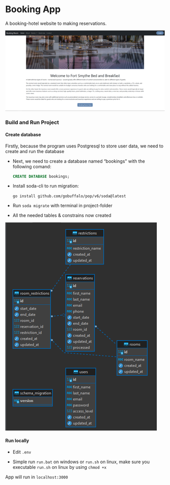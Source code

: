 
# Booking App

A booking-hotel website to making reservations.

![web](2image.png)

### Build and Run Project

#### Create database

Firstly, because the program uses Postgresql to store user data, we need to create and run the database

- Next, we need to create a database named “bookings" with the following comand:

  ```sql
  CREATE DATABASE bookings;
  ```

- Install soda-cli to run migration:

  `go install github.com/gobuffalo/pop/v6/soda@latest`

- Run `soda migrate` with terminal in project-folder

- All the needed tables & constrains now created

![db](image.png)

#### Run locally

- Edit `.env`

- Simple run `run.bat` on windows or `run.sh` on linux, make sure you executable `run.sh` on linux by using `chmod +x`

App will run in  `localhost:3000`
